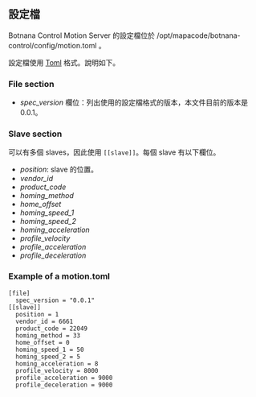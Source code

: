 ## 設定檔

Botnana Control Motion Server 的設定檔位於 /opt/mapacode/botnana-control/config/motion.toml 。

設定檔使用 [Toml](https://github.com/toml-lang/toml) 格式。說明如下。

### File section

* _spec_version_ 欄位：列出使用的設定檔格式的版本，本文件目前的版本是 0.0.1。

### Slave section

可以有多個 slaves，因此使用 `[[slave]]`。每個 slave 有以下欄位。

* _position_: slave 的位置。
* _vendor_id_
* _product_code_
* _homing_method_
* _home_offset_
* _homing_speed_1_
* _homing_speed_2_
* _homing_acceleration_
* _profile_velocity_
* _profile_acceleration_
* _profile_deceleration_

### Example of a motion.toml

    [file]
      spec_version = "0.0.1"
    [[slave]]
      position = 1
      vendor_id = 6661
      product_code = 22049
      homing_method = 33
      home_offset = 0
      homing_speed_1 = 50
      homing_speed_2 = 5
      homing_acceleration = 8
      profile_velocity = 8000
      profile_acceleration = 9000
      profile_deceleration = 9000
